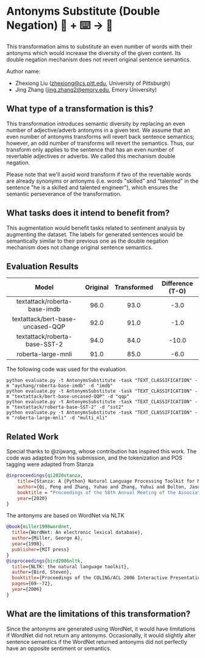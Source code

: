 # Antonyms Substitute (Double Negation)  🦎  + ⌨️ → 🐍
This transformation aims to substitute an even number of words with their antonyms which would increase the diversity of the given content. Its double negation mechanism does not revert original sentence semantics.

Author name:
- Zhexiong Liu (zhexiong@cs.pitt.edu, University of Pittsburgh)
- Jing Zhang (jing.zhang2@emory.edu, Emory University)

## What type of a transformation is this?
This transformation introduces semantic diversity by replacing an even number of adjective/adverb antonyms in a given text. We assume that an even number of antonyms transforms will revert back sentence semantics; however, an odd number of transforms will revert the semantics. Thus, our transform only applies to the sentence that has an even number of revertable adjectives or adverbs. We called this mechanism double negation. 

Please note that we'll avoid word transform if two of the revertable words are already synonyms or antonyms (i.e. words "skilled" and "talented" in the sentence "he is a skilled and talented engineer"), which ensures the semantic perseverance of the transformation.

    
## What tasks does it intend to benefit from?
This augmentation would benefit tasks related to sentiment analysis by augmenting the dataset. The labels for generated sentences would be semantically similar to their previous one as the double negation mechanism does not change original sentence semantics.

## Evaluation Results
| Model                            | Original | Transformed | Difference (T-O) |
|:--------------------------------:|:--------:|:-----------:|:----------------:|
| textattack/roberta-base-imdb     | 96.0     | 93.0        | -3.0             |
| textattack/bert-base-uncased-QQP | 92.0     | 91.0        | -1.0             |
| textattack/roberta-base-SST-2    | 94.0     | 84.0        | -10.0             |
| roberta-large-mnli               | 91.0     | 85.0        | -6.0             |

The following code was used for the evaluation.

```
python evaluate.py -t AntonymsSubstitute -task "TEXT_CLASSIFICATION" -m "aychang/roberta-base-imdb" -d "imdb"
python evaluate.py -t AntonymsSubstitute -task "TEXT_CLASSIFICATION" -m "textattack/bert-base-uncased-QQP" -d "qqp"
python evaluate.py -t AntonymsSubstitute -task "TEXT_CLASSIFICATION" -m "textattack/roberta-base-SST-2" -d "sst2"
python evaluate.py -t AntonymsSubstitute -task "TEXT_CLASSIFICATION" -m "roberta-large-mnli" -d "multi_nli"
```

## Related Work
Special thanks to @zijwang, whose contribution has inspired this work. The code was adapted from his submission, and the tokenization and POS tagging were adapted from Stanza

```bibtex
@inproceedings{qi2020stanza,
    title={Stanza: A {Python} Natural Language Processing Toolkit for Many Human Languages},
    author={Qi, Peng and Zhang, Yuhao and Zhang, Yuhui and Bolton, Jason and Manning, Christopher D.},
    booktitle = "Proceedings of the 58th Annual Meeting of the Association for Computational Linguistics: System Demonstrations",
    year={2020}
}
```

The antonyms are based on WordNet via NLTK

```bibtex
@book{miller1998wordnet,
  title={WordNet: An electronic lexical database},
  author={Miller, George A},
  year={1998},
  publisher={MIT press}
}
@inproceedings{bird2006nltk,
  title={NLTK: the natural language toolkit},
  author={Bird, Steven},
  booktitle={Proceedings of the COLING/ACL 2006 Interactive Presentation Sessions},
  pages={69--72},
  year={2006}
}
```


## What are the limitations of this transformation?
Since the antonyms are generated using WordNet, it would have limitations if WordNet did not return any antonyms. Occasionally, it would slightly alter sentence semantics if the WordNet returned antonyms did not perfectly have an opposite sentiment or semantics.
